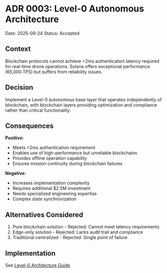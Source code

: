 # ADR 0003: Level-0 Autonomous Architecture

Date: 2025-09-24 Status: Accepted

## Context

Blockchain protocols cannot achieve <2ms authentication latency required for
real-time drone operations. Solana offers exceptional performance (65,000 TPS)
but suffers from reliability issues.

## Decision

Implement a Level-0 autonomous base layer that operates independently of
blockchain, with blockchain layers providing optimization and compliance rather
than critical functionality.

## Consequences

**Positive:**

- Meets <2ms authentication requirement
- Enables use of high-performance but unreliable blockchains
- Provides offline operation capability
- Ensures mission continuity during blockchain failures

**Negative:**

- Increases implementation complexity
- Requires additional $2.5M investment
- Needs specialized engineering expertise
- Complex state synchronization

## Alternatives Considered

1. Pure blockchain solution - Rejected: Cannot meet latency requirements
2. Edge-only solution - Rejected: Lacks audit trail and compliance
3. Traditional centralized - Rejected: Single point of failure

## Implementation

See
[Level-0 Architecture Guide](../02-technical-architecture/level-0-architecture.md)
